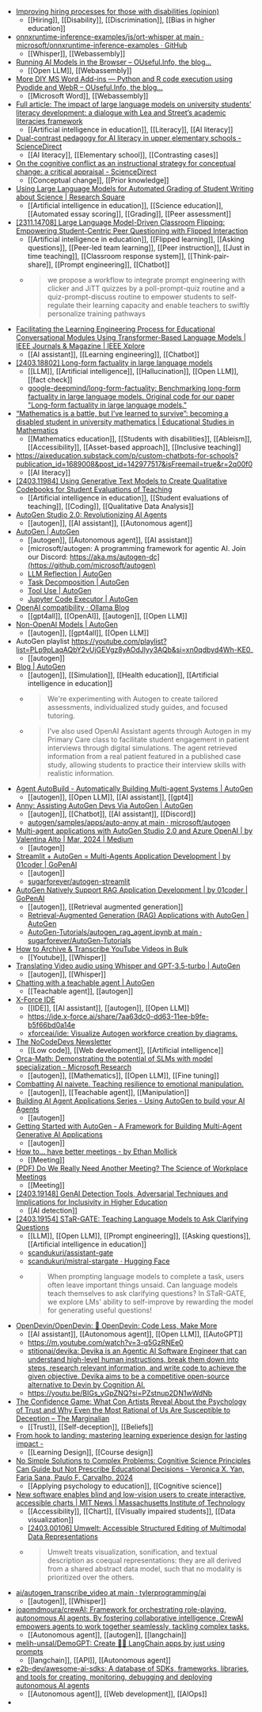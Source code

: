 - [Improving hiring processes for those with disabilities (opinion)](https://www.insidehighered.com/opinion/career-advice/2024/03/29/improving-hiring-processes-those-disabilities-opinion?mc_cid=f100ba959b)
	- [[Hiring]], [[Disability]], [[Discrimination]], [[Bias in higher education]]
- [onnxruntime-inference-examples/js/ort-whisper at main · microsoft/onnxruntime-inference-examples · GitHub](https://github.com/microsoft/onnxruntime-inference-examples/tree/main/js/ort-whisper)
	- [[Whisper]], [[Webassembly]]
- [Running AI Models in the Browser – OUseful.Info, the blog…](https://blog.ouseful.info/2024/03/22/running-ai-models-in-the-browser/)
	- [[Open LLM]], [[Webassembly]]
- [More DIY MS Word Add-ins — Python and R code execution using Pyodide and WebR – OUseful.Info, the blog…](https://blog.ouseful.info/2024/03/27/more-diy-ms-word-add-ins-pyhton-and-r-code-execution-using-pyodide-and-webr/)
	- [[Microsoft Word]], [[Webassembly]]
- [Full article: The impact of large language models on university students’ literacy development: a dialogue with Lea and Street’s academic literacies framework](https://www.tandfonline.com/doi/full/10.1080/07294360.2024.2332259)
	- [[Artificial intelligence in education]], [[Literacy]], [[AI literacy]]
- [Dual-contrast pedagogy for AI literacy in upper elementary schools - ScienceDirect](https://www.sciencedirect.com/science/article/abs/pii/S0959475224000264)
	- [[AI literacy]], [[Elementary school]], [[Contrasting cases]]
- [On the cognitive conflict as an instructional strategy for conceptual change: a critical appraisal - ScienceDirect](https://www.sciencedirect.com/science/article/abs/pii/S0959475200000372)
	- [[Conceptual change]], [[Prior knowledge]]
- [Using Large Language Models for Automated Grading of Student Writing about Science | Research Square](https://www.researchsquare.com/article/rs-3962175/v1)
	- [[Artificial intelligence in education]], [[Science education]], [[Automated essay scoring]], [[Grading]], [[Peer assessment]]
- [[2311.14708] Large Language Model-Driven Classroom Flipping: Empowering Student-Centric Peer Questioning with Flipped Interaction](https://arxiv.org/abs/2311.14708)
	- [[Artificial intelligence in education]], [[Flipped learning]], [[Asking questions]], [[Peer-led team learning]], [[Peer instruction]], [[Just in time teaching]], [[Classroom response system]], [[Think-pair-share]], [[Prompt engineering]], [[Chatbot]]
	- >we propose a workflow to integrate prompt engineering with clicker and JiTT quizzes by a poll-prompt-quiz routine and a quiz-prompt-discuss routine to empower students to self-regulate their learning capacity and enable teachers to swiftly personalize training pathways
- [Facilitating the Learning Engineering Process for Educational Conversational Modules Using Transformer-Based Language Models | IEEE Journals & Magazine | IEEE Xplore](https://ieeexplore.ieee.org/document/10440567)
	- [[AI assistant]], [[Learning engineering]], [[Chatbot]]
- [[2403.18802] Long-form factuality in large language models](https://arxiv.org/abs/2403.18802)
	- [[LLM]], [[Artificial intelligence]], [[Hallucination]], [[Open LLM]], [[fact check]]
	- [google-deepmind/long-form-factuality: Benchmarking long-form factuality in large language models. Original code for our paper "Long-form factuality in large language models."](https://github.com/google-deepmind/long-form-factuality)
- [“Mathematics is a battle, but I’ve learned to survive”: becoming a disabled student in university mathematics | Educational Studies in Mathematics](https://link.springer.com/article/10.1007/s10649-024-10311-x)
	- [[Mathematics education]], [[Students with disabilities]], [[Ableism]], [[Accessibility]], [[Asset-based approach]], [[Inclusive teaching]]
- https://aixeducation.substack.com/p/custom-chatbots-for-schools?publication_id=1689008&post_id=142977517&isFreemail=true&r=2q00f0
	- [[AI literacy]]
- [[2403.11984] Using Generative Text Models to Create Qualitative Codebooks for Student Evaluations of Teaching](https://arxiv.org/abs/2403.11984)
	- [[Artificial intelligence in education]], [[Student evaluations of teaching]], [[Coding]], [[Qualitative Data Analysis]]
- [AutoGen Studio 2.0: Revolutionizing AI Agents](https://autogen-studio.com/)
	- [[autogen]], [[AI assistant]], [[Autonomous agent]]
- [AutoGen | AutoGen](https://microsoft.github.io/autogen/)
	- [[autogen]], [[Autonomous agent]], [[AI assistant]]
	- [microsoft/autogen: A programming framework for agentic AI. Join our Discord: https://aka.ms/autogen-dc](https://github.com/microsoft/autogen)
	- [LLM Reflection | AutoGen](https://microsoft.github.io/autogen/docs/topics/prompting-and-reasoning/reflection/)
	- [Task Decomposition | AutoGen](https://microsoft.github.io/autogen/docs/topics/task_decomposition/)
	- [Tool Use | AutoGen](https://microsoft.github.io/autogen/docs/tutorial/tool-use/)
	- [Jupyter Code Executor | AutoGen](https://microsoft.github.io/autogen/docs/topics/code-execution/jupyter-code-executor/)
- [OpenAI compatibility · Ollama Blog](https://ollama.com/blog/openai-compatibility)
	- [[gpt4all]], [[OpenAI]], [[autogen]], [[Open LLM]]
- [Non-OpenAI Models | AutoGen](https://microsoft.github.io/autogen/docs/topics/non-openai-models/about-using-nonopenai-models/)
	- [[autogen]], [[gpt4all]], [[Open LLM]]
- AutoGen playlist https://youtube.com/playlist?list=PLp9pLaqAQbY2vUjGEVgz8yAOdJlyy3AQb&si=xn0qdbyd4Wh-KE0_
	- [[autogen]]
- [Blog | AutoGen](https://microsoft.github.io/autogen/blog/)
	- [[autogen]], [[Simulation]], [[Health education]], [[Artificial intelligence in education]]
	- >We're experimenting with Autogen to create tailored assessments, individualized study guides, and focused tutoring.
	- >I've also used OpenAI Assistant agents through Autogen in my Primary Care class to facilitate student engagement in patient interviews through digital simulations. The agent retrieved information from a real patient featured in a published case study, allowing students to practice their interview skills with realistic information.
- [Agent AutoBuild - Automatically Building Multi-agent Systems | AutoGen](https://microsoft.github.io/autogen/blog/2023/11/26/Agent-AutoBuild/)
	- [[autogen]], [[Open LLM]], [[AI assistant]], [[gpt4]]
- [Anny: Assisting AutoGen Devs Via AutoGen | AutoGen](https://microsoft.github.io/autogen/blog/2024/02/02/AutoAnny)
	- [[autogen]], [[Chatbot]], [[AI assistant]], [[Discord]]
	- [autogen/samples/apps/auto-anny at main · microsoft/autogen](https://github.com/microsoft/autogen/tree/main/samples/apps/auto-anny)
- [Multi-agent applications with AutoGen Studio 2.0 and Azure OpenAI | by Valentina Alto | Mar, 2024 | Medium](https://valentinaalto.medium.com/multi-agents-applications-with-autogen-studio-2-0-and-azure-openai-01a8cc5c3c67)
	- [[autogen]]
- [Streamlit + AutoGen = Multi-Agents Application Development | by 01coder | GoPenAI](https://blog.gopenai.com/streamlit-autogen-multi-agents-application-development-efaf34f7477b)
	- [[autogen]]
	- [sugarforever/autogen-streamlit](https://github.com/sugarforever/autogen-streamlit)
- [AutoGen Natively Support RAG Application Development | by 01coder | GoPenAI](https://blog.gopenai.com/autogen-natively-support-rag-application-development-f6b4bd63cec9)
	- [[autogen]], [[Retrieval augmented generation]]
	- [Retrieval-Augmented Generation (RAG) Applications with AutoGen | AutoGen](https://microsoft.github.io/autogen/blog/2023/10/18/RetrieveChat/)
	- [AutoGen-Tutorials/autogen_rag_agent.ipynb at main · sugarforever/AutoGen-Tutorials](https://github.com/sugarforever/AutoGen-Tutorials/blob/main/autogen_rag_agent.ipynb)
- [How to Archive & Transcribe YouTube Videos in Bulk](https://blog.lopp.net/how-to-archive-transcribe-youtube-videos-bulk/)
	- [[Youtube]], [[Whisper]]
- [Translating Video audio using Whisper and GPT-3.5-turbo | AutoGen](https://microsoft.github.io/autogen/docs/notebooks/agentchat_video_transcript_translate_with_whisper/)
	- [[autogen]], [[Whisper]]
- [Chatting with a teachable agent | AutoGen](https://microsoft.github.io/autogen/docs/notebooks/agentchat_teachability/)
	- [[Teachable agent]], [[autogen]]
- [X-Force IDE](https://ide.x-force.ai/)
	- [[IDE]], [[AI assistant]], [[autogen]], [[Open LLM]]
	- https://ide.x-force.ai/share/7aa63dc0-dd63-11ee-b9fe-b5f66bd0a14e
	- [xforceai/ide: Visualize Autogen workforce creation by diagrams.](https://github.com/xforceai/ide)
- [The NoCodeDevs Newsletter](https://newsletter.nocodedevs.com/)
	- [[Low code]], [[Web development]], [[Artificial intelligence]]
- [Orca-Math: Demonstrating the potential of SLMs with model specialization - Microsoft Research](https://www.microsoft.com/en-us/research/blog/orca-math-demonstrating-the-potential-of-slms-with-model-specialization/)
	- [[autogen]], [[Mathematics]], [[Open LLM]], [[Fine tuning]]
- [Combatting AI naivete. Teaching resilience to emotional manipulation.](https://www.linkedin.com/pulse/combatting-ai-naivete-teaching-resilience-emotional-leah-bonser-jdhrc/)
	- [[autogen]], [[Teachable agent]], [[Manipulation]]
- [Building AI Agent Applications Series - Using AutoGen to build your AI Agents](https://techcommunity.microsoft.com/t5/educator-developer-blog/building-ai-agent-applications-series-using-autogen-to-build/ba-p/4052280)
	- [[autogen]]
- [Getting Started with AutoGen - A Framework for Building Multi-Agent Generative AI Applications](https://newsletter.victordibia.com/p/getting-started-with-autogen-a-framework)
	- [[autogen]]
- [How to... have better meetings - by Ethan Mollick](https://www.oneusefulthing.org/p/how-to-have-better-meetings)
	- [[Meeting]]
- [(PDF) Do We Really Need Another Meeting? The Science of Workplace Meetings](https://www.researchgate.net/publication/328399884_Do_We_Really_Need_Another_Meeting_The_Science_of_Workplace_Meetings)
	- [[Meeting]]
- [[2403.19148] GenAI Detection Tools, Adversarial Techniques and Implications for Inclusivity in Higher Education](https://arxiv.org/abs/2403.19148)
	- [[AI detection]]
- [[2403.19154] STaR-GATE: Teaching Language Models to Ask Clarifying Questions](https://arxiv.org/abs/2403.19154)
	- [[LLM]], [[Open LLM]], [[Prompt engineering]], [[Asking questions]], [[Artificial intelligence in education]]
	- [scandukuri/assistant-gate](https://github.com/scandukuri/assistant-gate)
	- [scandukuri/mistral-stargate · Hugging Face](https://huggingface.co/scandukuri/mistral-stargate)
	- >When prompting language models to complete a task, users often leave important things unsaid.
	  Can language models teach themselves to ask clarifying questions? 
	  In STaR-GATE, we explore LMs' ability to self-improve by rewarding the model for generating useful questions!
- [OpenDevin/OpenDevin: 🐚 OpenDevin: Code Less, Make More](https://github.com/OpenDevin/OpenDevin)
	- [[AI assistant]], [[Autonomous agent]], [[Open LLM]], [[AutoGPT]]
	- https://m.youtube.com/watch?v=3-q5GzRNEe0
	- [stitionai/devika: Devika is an Agentic AI Software Engineer that can understand high-level human instructions, break them down into steps, research relevant information, and write code to achieve the given objective. Devika aims to be a competitive open-source alternative to Devin by Cognition AI.](https://github.com/stitionai/devika)
	- https://youtu.be/BIGs_yGpZNQ?si=PZstnup2DN1wWdNb
- [The Confidence Game: What Con Artists Reveal About the Psychology of Trust and Why Even the Most Rational of Us Are Susceptible to Deception – The Marginalian](https://www.themarginalian.org/2016/01/12/the-confidence-game-maria-konnikova/)
	- [[Trust]], [[Self-deception]], [[Beliefs]]
- [From hook to landing: mastering learning experience design for lasting impact -](https://www.trainingjournal.com/2024/content-type/features/from-hook-to-landing-mastering-learning-experience-design-for-lasting-impact/)
	- [[Learning Design]], [[Course design]]
- [No Simple Solutions to Complex Problems: Cognitive Science Principles Can Guide but Not Prescribe Educational Decisions - Veronica X. Yan, Faria Sana, Paulo F. Carvalho, 2024](https://journals.sagepub.com/doi/10.1177/23727322231218906)
	- [[Applying psychology to education]], [[Cognitive science]]
- [New software enables blind and low-vision users to create interactive, accessible charts | MIT News | Massachusetts Institute of Technology](https://news.mit.edu/2024/umwelt-enables-interactive-accessible-charts-creation-blind-low-vision-users-0327)
	- [[Accessibility]], [[Chart]], [[Visually impaired students]], [[Data visualization]]
	- [[2403.00106] Umwelt: Accessible Structured Editing of Multimodal Data Representations](https://arxiv.org/abs/2403.00106)
	- >Umwelt treats visualization, sonification, and textual description as coequal representations: they are all derived from a shared abstract data model, such that no modality is prioritized over the others.
- [ai/autogen_transcribe_video at main · tylerprogramming/ai](https://github.com/tylerprogramming/ai/tree/main/autogen_transcribe_video)
	- [[autogen]], [[Whisper]]
- [joaomdmoura/crewAI: Framework for orchestrating role-playing, autonomous AI agents. By fostering collaborative intelligence, CrewAI empowers agents to work together seamlessly, tackling complex tasks.](https://github.com/joaomdmoura/crewAI)
	- [[Autonomous agent]], [[autogen]], [[langchain]]
- [melih-unsal/DemoGPT: Create 🦜️🔗 LangChain apps by just using prompts](https://github.com/melih-unsal/DemoGPT)
	- [[langchain]], [[API]], [[Autonomous agent]]
- [e2b-dev/awesome-ai-sdks: A database of SDKs, frameworks, libraries, and tools for creating, monitoring, debugging and deploying autonomous AI agents](https://github.com/e2b-dev/awesome-ai-sdks)
	- [[Autonomous agent]], [[Web development]], [[AIOps]]
-